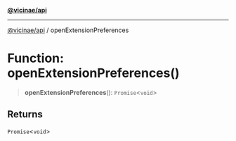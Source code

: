 [**@vicinae/api**](../README.md)

***

[@vicinae/api](../README.md) / openExtensionPreferences

# Function: openExtensionPreferences()

> **openExtensionPreferences**(): `Promise`\<`void`\>

## Returns

`Promise`\<`void`\>
